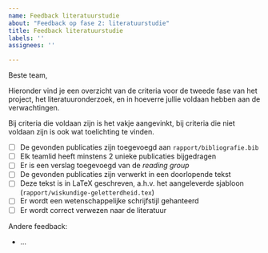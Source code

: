 ```yaml
---
name: Feedback literatuurstudie
about: "Feedback op fase 2: literatuurstudie"
title: Feedback literatuurstudie
labels: ''
assignees: ''

---
```


Beste team,

Hieronder vind je een overzicht van de criteria voor de tweede fase van het project, het literatuuronderzoek, en in hoeverre jullie voldaan hebben aan de verwachtingen.

Bij criteria die voldaan zijn is het vakje aangevinkt, bij criteria die niet voldaan zijn is ook wat toelichting te vinden.

- [ ] De gevonden publicaties zijn toegevoegd aan `rapport/bibliografie.bib`
- [ ] Elk teamlid heeft minstens 2 unieke publicaties bijgedragen
- [ ] Er is een verslag toegevoegd van de *reading group*
- [ ] De gevonden publicaties zijn verwerkt in een doorlopende tekst
- [ ] Deze tekst is in LaTeX geschreven, a.h.v. het aangeleverde sjabloon (`rapport/wiskundige-geletterdheid.tex`)
- [ ] Er wordt een wetenschappelijke schrijfstijl gehanteerd
- [ ] Er wordt correct verwezen naar de literatuur

Andere feedback:

- ...

